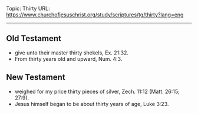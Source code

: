 Topic: Thirty
URL: https://www.churchofjesuschrist.org/study/scriptures/tg/thirty?lang=eng

---

## Old Testament

- give unto their master thirty shekels, Ex. 21:32.
- From thirty years old and upward, Num. 4:3.

## New Testament

- weighed for my price thirty pieces of silver, Zech. 11:12 (Matt. 26:15; 27:9).
- Jesus himself began to be about thirty years of age, Luke 3:23.


